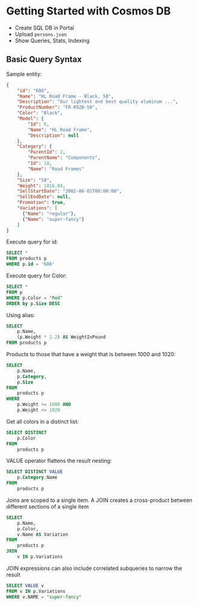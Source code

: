 # Getting Started with Cosmos DB

-   Create SQL DB in Portal
-   Upload `persons.json`
-   Show Queries, Stats, Indexing

## Basic Query Syntax

Sample entity:

```json
{
    "id": "680",
    "Name": "HL Road Frame - Black, 58",
    "Description": "Our lightest and best quality aluminum ...",
    "ProductNumber": "FR-R92B-58",
    "Color": "Black",
    "Model": {
        "Id": 6,
        "Name": "HL Road Frame",
        "Description": null
    },
    "Category": {
        "ParentId": 2,
        "ParentName": "Components",
        "Id": 18,
        "Name": "Road Frames"
    },
    "Size": "58",
    "Weight": 1016.04,
    "SellStartDate": "2002-06-01T00:00:00",
    "SellEndDate": null,
    "Promotion": true,
    "Variations": [
      {"Name": "regular"},
      {"Name": "super-fancy"}
    ]
}
```

Execute query for id:

```sql
SELECT *
FROM products p
WHERE p.id = '680'
```

Execute query for Color:

```sql
SELECT *
FROM p
WHERE p.Color = "Red"
ORDER by p.Size DESC
```

Using alias:

```sql
SELECT
    p.Name,
    (p.Weight * 2.2) AS WeightInPound
FROM products p
```

Products to those that have a weight that is between 1000 and 1020:

```sql
SELECT
    p.Name,
    p.Category,
    p.Size
FROM
    products p
WHERE
    p.Weight >= 1000 AND
    p.Weight <= 1020
```

Get all colors in a distinct list:

```sql
SELECT DISTINCT
    p.Color
FROM
    products p
```

VALUE operator flattens the result nesting:

```sql
SELECT DISTINCT VALUE
    p.Category.Name
FROM
    products p
```

Joins are scoped to a single item. A JOIN creates a cross-product between different sections of a single item

```sql
SELECT
    p.Name,
    p.Color,
    v.Name AS Variation
FROM 
    products p
JOIN
    v IN p.Variations   
```

JOIN expressions can also include correlated subqueries to narrow the result

```sql
SELECT VALUE v
FROM v IN p.Variations
WHERE v.NAME = "super-fancy"
```